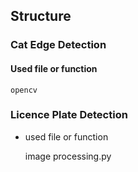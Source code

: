 ## Structure

### Cat Edge Detection

#### Used file or function
    
    opencv
    

### Licence Plate Detection

- used file or function
    
    image processing.py
